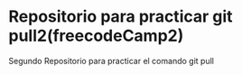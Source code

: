 # Repositorio para practicar git pull2(freecodeCamp2)
Segundo Repositorio para practicar el comando git pull
